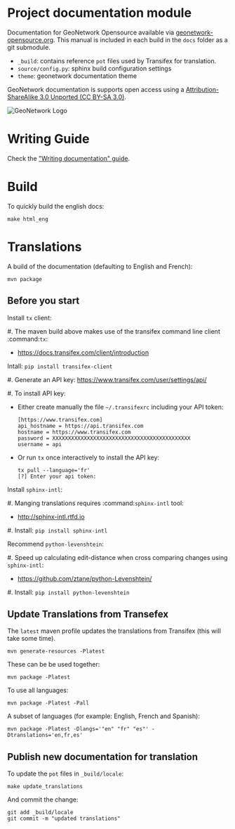 # Project documentation module

Documentation for GeoNetwork Opensource available via [geonetwork-opensource.org](https://geonetwork-opensource.org).
This manual is included in each build in the `docs` folder as a git submodule.

* `_build`: contains reference `pot` files used by Transifex for translation.
* `source/config.py`: sphinx build configuration settings
* `theme`: geonetwork documentation theme


GeoNetwork documentation is supports open access using a [Attribution-ShareAlike 3.0 Unported (CC BY-SA 3.0)](LICENSE.md).

![GeoNetwork Logo](source/_static/GN3.png "GeoNetwork")

# Writing Guide

Check the ["Writing documentation" guide](https://geonetwork-opensource.org/manuals/3.8.x/en/contributing/writing-documentation.html).

# Build

To quickly build the english docs:

```
make html_eng
```

# Translations

A build of the documentation (defaulting to English and French):

```
mvn package
```

## Before you start

Install `tx` client:

#. The maven build above makes use of the transifex command line client :command:`tx`: 

   * https://docs.transifex.com/client/introduction
   
   Intall: `pip install transifex-client`

#. Generate an API key: https://www.transifex.com/user/settings/api/
   
#. To install API key:

   * Either create manually the file `~/.transifexrc` including your API token:
   
     ```
     [https://www.transifex.com]
     api_hostname = https://api.transifex.com
     hostname = https://www.transifex.com
     password = XXXXXXXXXXXXXXXXXXXXXXXXXXXXXXXXXXXXXXXXXXXX
     username = api
     ```

   * Or run `tx` once interactively to install the API key:

     ```
     tx pull --language='fr'
     [?] Enter your api token:
     ```

Install `sphinx-intl`:

#. Manging translations requires :command:`sphinx-intl` tool:
   
   * http://sphinx-intl.rtfd.io

#. Install: `pip install sphinx-intl`

Recommend `python-levenshtein`:

#. Speed up calculating edit-distance when cross comparing changes using `sphinx-intl`:
   
   * https://github.com/ztane/python-Levenshtein/

#. Install: `pip install python-levenshtein`


## Update Translations from Transefex

The `latest` maven profile updates the translations from Transifex (this will take some time).

```
mvn generate-resources -Platest
```

These can be be used together:
```
mvn package -Platest
```

To use all languages:

```
mvn package -Platest -Pall
```

A subset of languages (for example: English, French and Spanish):

```
mvn package -Platest -Dlangs='"en" "fr" "es"' -Dtranslations='en,fr,es'
```

## Publish new documentation for translation

To update the `pot` files in `_build/locale`:

```
make update_translations
```

And commit the change:

```
git add _build/locale
git commit -m "updated translations"
```


